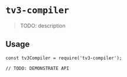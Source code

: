# `tv3-compiler`

> TODO: description

## Usage

```
const tv3Compiler = require('tv3-compiler');

// TODO: DEMONSTRATE API
```

